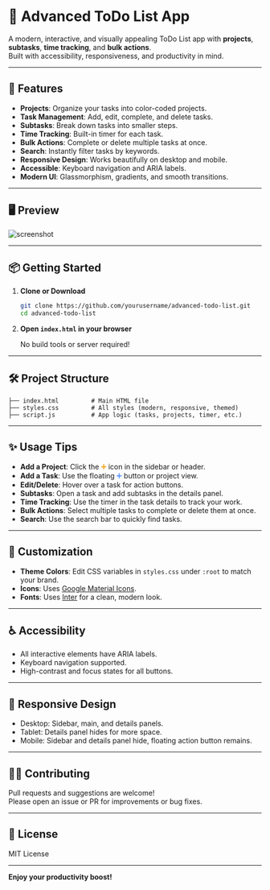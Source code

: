 # 📝 Advanced ToDo List App

A modern, interactive, and visually appealing ToDo List app with **projects**, **subtasks**, **time tracking**, and **bulk actions**.  
Built with accessibility, responsiveness, and productivity in mind.

---

## 🚀 Features

- **Projects**: Organize your tasks into color-coded projects.
- **Task Management**: Add, edit, complete, and delete tasks.
- **Subtasks**: Break down tasks into smaller steps.
- **Time Tracking**: Built-in timer for each task.
- **Bulk Actions**: Complete or delete multiple tasks at once.
- **Search**: Instantly filter tasks by keywords.
- **Responsive Design**: Works beautifully on desktop and mobile.
- **Accessible**: Keyboard navigation and ARIA labels.
- **Modern UI**: Glassmorphism, gradients, and smooth transitions.

---

## 🖥️ Preview

![screenshot](https://user-images.githubusercontent.com/placeholder/advanced-todo-preview.png)

---

## 📦 Getting Started

1. **Clone or Download**
    ```sh
    git clone https://github.com/yourusername/advanced-todo-list.git
    cd advanced-todo-list
    ```

2. **Open `index.html` in your browser**

    No build tools or server required!

---

## 🛠️ Project Structure

```
├── index.html         # Main HTML file
├── styles.css         # All styles (modern, responsive, themed)
├── script.js          # App logic (tasks, projects, timer, etc.)
```

---

## ✨ Usage Tips

- **Add a Project**: Click the <span style="color:#f59e0b;">&#x2795;</span> icon in the sidebar or header.
- **Add a Task**: Use the floating <span style="color:#4f8cff;">&#x2795;</span> button or project view.
- **Edit/Delete**: Hover over a task for action buttons.
- **Subtasks**: Open a task and add subtasks in the details panel.
- **Time Tracking**: Use the timer in the task details to track your work.
- **Bulk Actions**: Select multiple tasks to complete or delete them at once.
- **Search**: Use the search bar to quickly find tasks.

---

## 🎨 Customization

- **Theme Colors**: Edit CSS variables in `styles.css` under `:root` to match your brand.
- **Icons**: Uses [Google Material Icons](https://fonts.google.com/icons).
- **Fonts**: Uses [Inter](https://fonts.google.com/specimen/Inter) for a clean, modern look.

---

## ♿ Accessibility

- All interactive elements have ARIA labels.
- Keyboard navigation supported.
- High-contrast and focus states for all buttons.

---

## 📱 Responsive Design

- Desktop: Sidebar, main, and details panels.
- Tablet: Details panel hides for more space.
- Mobile: Sidebar and details panel hide, floating action button remains.

---

## 🧑‍💻 Contributing

Pull requests and suggestions are welcome!  
Please open an issue or PR for improvements or bug fixes.

---

## 📄 License

MIT License

---

**Enjoy your productivity boost!**
